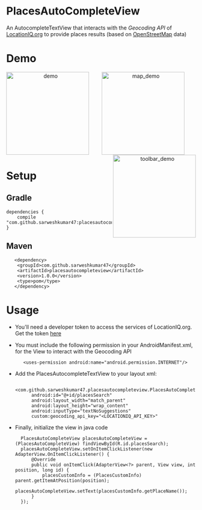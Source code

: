 # PlacesAutoCompleteView
An AutocompleteTextView that interacts with the _Geocoding API_ of [LocationIQ.org](http://locationiq.org/) to provide places results (based on [OpenStreetMap](https://www.openstreetmap.org) data)

# Demo
<p align="center" >
<img src="https://github.com/sarweshkumar47/PlacesAutoCompleteView/blob/master/Images/demo.gif" alt="demo" width="220" align="left" />
<img src="https://github.com/sarweshkumar47/PlacesAutoCompleteView/blob/master/Images/mapdemo.gif" alt="map_demo" width="220"/>
<img src="https://github.com/sarweshkumar47/PlacesAutoCompleteView/blob/master/Images/toolbar_demo.gif" alt="toolbar_demo" width="220" align="right" /> </p>

# Setup
## Gradle
    dependencies {
        compile "com.github.sarweshkumar47:placesautocompleteview:1.0.0"
    }
  
## Maven
       <dependency>
        <groupId>com.github.sarweshkumar47</groupId>
        <artifactId>placesautocompleteview</artifactId>
        <version>1.0.0</version>
        <type>pom</type>
       </dependency>
        
# Usage
* You'll need a developer token to access the services of LocationIQ.org. Get the token [here](http://locationiq.org/#register)
* You must include the following permission in your AndroidManifest.xml, for the View to interact with the Geocoding API

         <uses-permission android:name="android.permission.INTERNET"/>

* Add the PlacesAutocompleteTextView to your layout xml:

        <com.github.sarweshkumar47.placesautocompleteview.PlacesAutoCompleteView
            android:id="@+id/placesSearch"
            android:layout_width="match_parent"
            android:layout_height="wrap_content"
            android:inputType="textNoSuggestions"
            custom:geocoding_api_key="<LOCATIONIQ_API_KEY>"
            
* Finally, initialize the view in java code
 
        PlacesAutoCompleteView placesAutoCompleteView = (PlacesAutoCompleteView) findViewById(R.id.placesSearch);
        placesAutoCompleteView.setOnItemClickListener(new AdapterView.OnItemClickListener() {
            @Override
            public void onItemClick(AdapterView<?> parent, View view, int position, long id) {
                placesCustomInfo = (PlacesCustomInfo) parent.getItemAtPosition(position);
                placesAutoCompleteView.setText(placesCustomInfo.getPlaceName());
            }
        });
 
